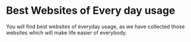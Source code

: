 # Best Websites of Every day usage

You will find best websites of everyday usage, as we have collected those websites which will make life easier of everybody.